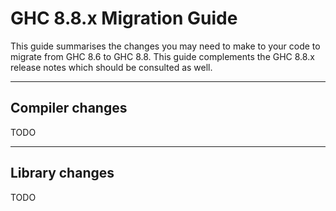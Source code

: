 # GHC 8.8.x Migration Guide


This guide summarises the changes you may need to make to your code to migrate from GHC 8.6 to GHC 8.8. This guide complements the GHC 8.8.x release notes which should be consulted as well.

---

## Compiler changes

TODO

---

## Library changes

TODO
